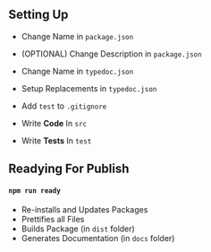## Setting Up

-   Change Name in `package.json`
-   (OPTIONAL) Change Description in `package.json`
-   Change Name in `typedoc.json`
-   Setup Replacements in `typedoc.json`
-   Add `test` to `.gitignore`

-   Write **Code** In `src`
-   Write **Tests** In `test`

## Readying For Publish

#### `npm run ready`

-   Re-installs and Updates Packages
-   Prettifies all Files
-   Builds Package (in `dist` folder)
-   Generates Documentation (in `docs` folder)
